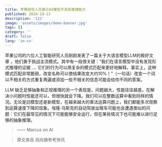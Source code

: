```yaml
---
title: 苹果研究人员表示AI模型不具有推理能力
published: 2024-10-13
description: '111'
image: 'assets/images/demo-banner.jpg'
tags: []
category: ''
draft: false 
lang: 'zn-cn'
---
```


苹果公司的六位人工智能研究人员刚刚发表了一篇关于大语言模型LLM的极好文章 ，他们勇于挑战主流模式。其中有一段很关键：“我们在语言模型中没有发现形式推理的证据 .... 它们的行为可以用复杂的模式匹配来更好地解释。事实上，这种模式匹配非常脆弱，改变名称可以使结果改变大约10%！”（一句话）改变一个词以不相关的方式重复两遍或添加一些不相关的信息可能会给你不同的答案。

LLM 缺乏足够抽象和正规推理的另一个表现是，问题越大，性能往往越差。在解决小问题时性能还可以，但很快就会下降。我们可以在整数运算中看到同样的情况。无论是旧模型还是新模型，在越来越大的乘法运算问题上，我们都能多次观察到运算速度下降的现象。埃隆·马斯克的自动驾驶出租车可能也会遭遇类似的问题：它们在最常见的情况下可能能够安全运行，但在某些情况下也可能难以进行足够的抽象推理。

> —— Marcus on AI

> 原文来自 风向旗参考快讯